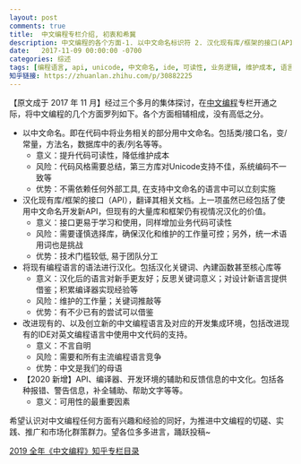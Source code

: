 ```yaml
---
layout: post
comments: true
title:  中文编程专栏介绍, 初衷和希冀
description: 中文编程的各个方面-1. 以中文命名标识符 2. 汉化现有库/框架的接口(API) 3. 将现有编程语言进行汉化 4. 改进现有的, 以及创立新的中文编程语言及对应的开发集成环境. 
date:   2017-11-09 00:00:00 -0700
categories: 综述
tags: [编程语言, api, unicode, 中文命名, ide, 可读性, 业务逻辑, 维护成本, 语言设计, 新手]
知乎链接: https://zhuanlan.zhihu.com/p/30882225
---
```


【原文成于 2017 年 11 月】经过三个多月的集体探讨，在[中文编程](https://zhuanlan.zhihu.com/codeInChinese)专栏开通之际，将中文编程的几个方面罗列如下。各个方面相辅相成，没有高低之分。

- 以中文命名。即在代码中将业务相关的部分用中文命名。包括类/接口名，变/常量，方法名，数据库中的表/列名等等。
  - 意义：提升代码可读性，降低维护成本
  - 风险：代码风格需要总结，第三方库对Unicode支持不佳，系统编码不一致等
  - 优势：不需依赖任何外部工具, 在支持中文命名的语言中可以立刻实施
- 汉化现有库/框架的接口（API），翻译其相关文档。上一项虽然已经包括了使用中文命名开发新API，但现有的大量库和框架仍有视情况汉化的价值。
  - 意义：接口更易于学习和使用，同样增加业务代码可读性
  - 风险：需要谨慎选择库，确保汉化和维护的工作量可控；另外，统一术语用词也是挑战
  - 优势：技术门槛较低, 易于团队分工
- 将现有编程语言的语法进行汉化。包括汉化关键词、內建函数甚至核心库等
  - 意义：汉化后的语言对新手更友好；反思关键词意义；对设计新语言提供借鉴；积累编译器实现经验等
  - 风险：维护的工作量；关键词推敲等
  - 优势：有不少已有的尝试可以借鉴
- 改进现有的、以及创立新的中文编程语言及对应的开发集成环境，包括改进现有的IDE对英文编程语言中使用中文代码的支持。
  - 意义：不言自明
  - 风险：需要和所有主流编程语言竞争
  - 优势：中文是我们的母语
- 【2020 新增】API、编译器、开发环境的辅助和反馈信息的中文化。包括各种报错、警告信息，补全辅助、帮助文字等等。
  - 意义：可用性的最重要因素

希望认识对中文编程任何方面有兴趣和经验的同好，为推进中文编程的切磋、实践、推广和市场化群策群力。望各位多多进言，踊跃投稿~

[2019 全年《中文编程》知乎专栏目录](https://zhuanlan.zhihu.com/p/100306001)